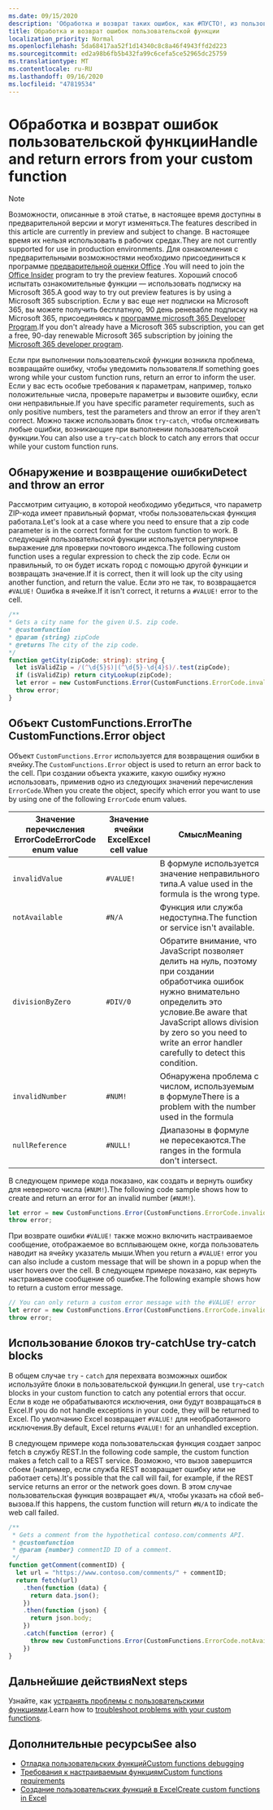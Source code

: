 ```yaml
---
ms.date: 09/15/2020
description: 'Обработка и возврат таких ошибок, как #ПУСТО!, из пользовательской функции.'
title: Обработка и возврат ошибок пользовательской функции
localization_priority: Normal
ms.openlocfilehash: 5da68417aa52f1d14340c8c8a46f4943ffd2d223
ms.sourcegitcommit: ed2a98b6fb5b432fa99c6cefa5ce52965dc25759
ms.translationtype: MT
ms.contentlocale: ru-RU
ms.lasthandoff: 09/16/2020
ms.locfileid: "47819534"
---
```

# <a name="handle-and-return-errors-from-your-custom-function"></a><span data-ttu-id="91a12-104">Обработка и возврат ошибок пользовательской функции</span><span class="sxs-lookup"><span data-stu-id="91a12-104">Handle and return errors from your custom function</span></span>

> [!NOTE]
> <span data-ttu-id="91a12-105">Возможности, описанные в этой статье, в настоящее время доступны в предварительной версии и могут изменяться.</span><span class="sxs-lookup"><span data-stu-id="91a12-105">The features described in this article are currently in preview and subject to change.</span></span> <span data-ttu-id="91a12-106">В настоящее время их нельзя использовать в рабочих средах.</span><span class="sxs-lookup"><span data-stu-id="91a12-106">They are not currently supported for use in production environments.</span></span> <span data-ttu-id="91a12-107">Для ознакомления с предварительными возможностями необходимо присоединиться к программе [предварительной оценки Office](https://insider.office.com/join) .</span><span class="sxs-lookup"><span data-stu-id="91a12-107">You will need to join the [Office Insider](https://insider.office.com/join) program to try the preview features.</span></span>  <span data-ttu-id="91a12-108">Хороший способ испытать ознакомительные функции — использовать подписку на Microsoft 365.</span><span class="sxs-lookup"><span data-stu-id="91a12-108">A good way to try out preview features is by using a Microsoft 365 subscription.</span></span> <span data-ttu-id="91a12-109">Если у вас еще нет подписки на Microsoft 365, вы можете получить бесплатную, 90 день реневабле подписку на Microsoft 365, присоединяясь к [программе microsoft 365 Developer Program](https://developer.microsoft.com/office/dev-program).</span><span class="sxs-lookup"><span data-stu-id="91a12-109">If you don't already have a Microsoft 365 subscription, you can get a free, 90-day renewable Microsoft 365 subscription by joining the [Microsoft 365 developer program](https://developer.microsoft.com/office/dev-program).</span></span>

<span data-ttu-id="91a12-110">Если при выполнении пользовательской функции возникла проблема, возвращайте ошибку, чтобы уведомить пользователя.</span><span class="sxs-lookup"><span data-stu-id="91a12-110">If something goes wrong while your custom function runs, return an error to inform the user.</span></span> <span data-ttu-id="91a12-111">Если у вас есть особые требования к параметрам, например, только положительные числа, проверьте параметры и вызовите ошибку, если они неправильные.</span><span class="sxs-lookup"><span data-stu-id="91a12-111">If you have specific parameter requirements, such as only positive numbers, test the parameters and throw an error if they aren't correct.</span></span> <span data-ttu-id="91a12-112">Можно также использовать блок `try`-`catch`, чтобы отслеживать любые ошибки, возникающие при выполнении пользовательской функции.</span><span class="sxs-lookup"><span data-stu-id="91a12-112">You can also use a `try`-`catch` block to catch any errors that occur while your custom function runs.</span></span>

## <a name="detect-and-throw-an-error"></a><span data-ttu-id="91a12-113">Обнаружение и возвращение ошибки</span><span class="sxs-lookup"><span data-stu-id="91a12-113">Detect and throw an error</span></span>

<span data-ttu-id="91a12-114">Рассмотрим ситуацию, в которой необходимо убедиться, что параметр ZIP-кода имеет правильный формат, чтобы пользовательская функция работала.</span><span class="sxs-lookup"><span data-stu-id="91a12-114">Let's look at a case where you need to ensure that a zip code parameter is in the correct format for the custom function to work.</span></span> <span data-ttu-id="91a12-115">В следующей пользовательской функции используется регулярное выражение для проверки почтового индекса.</span><span class="sxs-lookup"><span data-stu-id="91a12-115">The following custom function uses a regular expression to check the zip code.</span></span> <span data-ttu-id="91a12-116">Если он правильный, то он будет искать город с помощью другой функции и возвращать значение.</span><span class="sxs-lookup"><span data-stu-id="91a12-116">If it is correct, then it will look up the city using another function, and return the value.</span></span> <span data-ttu-id="91a12-117">Если это не так, то возвращается `#VALUE!` Ошибка в ячейке.</span><span class="sxs-lookup"><span data-stu-id="91a12-117">If it isn't correct, it returns a `#VALUE!` error to the cell.</span></span>

```typescript
/**
* Gets a city name for the given U.S. zip code.
* @customfunction
* @param {string} zipCode
* @returns The city of the zip code.
*/
function getCity(zipCode: string): string {
  let isValidZip = /(^\d{5}$)|(^\d{5}-\d{4}$)/.test(zipCode);
  if (isValidZip) return cityLookup(zipCode);
  let error = new CustomFunctions.Error(CustomFunctions.ErrorCode.invalidValue, "Please provide a valid U.S. zip code.");
  throw error;
}
```

## <a name="the-customfunctionserror-object"></a><span data-ttu-id="91a12-118">Объект CustomFunctions.Error</span><span class="sxs-lookup"><span data-stu-id="91a12-118">The CustomFunctions.Error object</span></span>

<span data-ttu-id="91a12-119">Объект `CustomFunctions.Error` используется для возвращения ошибки в ячейку.</span><span class="sxs-lookup"><span data-stu-id="91a12-119">The `CustomFunctions.Error` object is used to return an error back to the cell.</span></span> <span data-ttu-id="91a12-120">При создании объекта укажите, какую ошибку нужно использовать, применив одно из следующих значений перечисления `ErrorCode`.</span><span class="sxs-lookup"><span data-stu-id="91a12-120">When you create the object, specify which error you want to use by using one of the following `ErrorCode` enum values.</span></span>


|<span data-ttu-id="91a12-121">Значение перечисления ErrorCode</span><span class="sxs-lookup"><span data-stu-id="91a12-121">ErrorCode enum value</span></span>  |<span data-ttu-id="91a12-122">Значение ячейки Excel</span><span class="sxs-lookup"><span data-stu-id="91a12-122">Excel cell value</span></span>  |<span data-ttu-id="91a12-123">Смысл</span><span class="sxs-lookup"><span data-stu-id="91a12-123">Meaning</span></span>  |
|---------------|---------|---------|
|`invalidValue`   | `#VALUE!` | <span data-ttu-id="91a12-124">В формуле используется значение неправильного типа.</span><span class="sxs-lookup"><span data-stu-id="91a12-124">A value used in the formula is the wrong type.</span></span> |
|`notAvailable`   | `#N/A`    | <span data-ttu-id="91a12-125">Функция или служба недоступна.</span><span class="sxs-lookup"><span data-stu-id="91a12-125">The function or service isn't available.</span></span> |
|`divisionByZero` | `#DIV/0`  | <span data-ttu-id="91a12-126">Обратите внимание, что JavaScript позволяет делить на нуль, поэтому при создании обработчика ошибок нужно внимательно определить это условие.</span><span class="sxs-lookup"><span data-stu-id="91a12-126">Be aware that JavaScript allows division by zero so you need to write an error handler carefully to detect this condition.</span></span> |
|`invalidNumber`  | `#NUM!`   | <span data-ttu-id="91a12-127">Обнаружена проблема с числом, используемым в формуле</span><span class="sxs-lookup"><span data-stu-id="91a12-127">There is a problem with the number used in the formula</span></span> |
|`nullReference`  | `#NULL!`  | <span data-ttu-id="91a12-128">Диапазоны в формуле не пересекаются.</span><span class="sxs-lookup"><span data-stu-id="91a12-128">The ranges in the formula don't intersect.</span></span> |

<span data-ttu-id="91a12-129">В следующем примере кода показано, как создать и вернуть ошибку для неверного числа (`#NUM!`).</span><span class="sxs-lookup"><span data-stu-id="91a12-129">The following code sample shows how to create and return an error for an invalid number (`#NUM!`).</span></span>

```typescript
let error = new CustomFunctions.Error(CustomFunctions.ErrorCode.invalidNumber);
throw error;
```

<span data-ttu-id="91a12-130">При возврате ошибки `#VALUE!` также можно включить настраиваемое сообщение, отображаемое во всплывающем окне, когда пользователь наводит на ячейку указатель мыши.</span><span class="sxs-lookup"><span data-stu-id="91a12-130">When you return a `#VALUE!` error you can also include a custom message that will be shown in a popup when the user hovers over the cell.</span></span> <span data-ttu-id="91a12-131">В следующем примере показано, как вернуть настраиваемое сообщение об ошибке.</span><span class="sxs-lookup"><span data-stu-id="91a12-131">The following example shows how to return a custom error message.</span></span>

```typescript
// You can only return a custom error message with the #VALUE! error
let error = new CustomFunctions.Error(CustomFunctions.ErrorCode.invalidValue, "The parameter can only contain lowercase characters.");
throw error;
```

## <a name="use-try-catch-blocks"></a><span data-ttu-id="91a12-132">Использование блоков try-catch</span><span class="sxs-lookup"><span data-stu-id="91a12-132">Use try-catch blocks</span></span>

<span data-ttu-id="91a12-133">В общем случае `try` - `catch` для перехвата возможных ошибок используйте блоки в пользовательской функции.</span><span class="sxs-lookup"><span data-stu-id="91a12-133">In general, use `try`-`catch` blocks in your custom function to catch any potential errors that occur.</span></span> <span data-ttu-id="91a12-134">Если в коде не обрабатываются исключения, они будут возвращаться в Excel.</span><span class="sxs-lookup"><span data-stu-id="91a12-134">If you do not handle exceptions in your code, they will be returned to Excel.</span></span> <span data-ttu-id="91a12-135">По умолчанию Excel возвращает `#VALUE!` для необработанного исключения.</span><span class="sxs-lookup"><span data-stu-id="91a12-135">By default, Excel returns `#VALUE!` for an unhandled exception.</span></span>

<span data-ttu-id="91a12-136">В следующем примере кода пользовательская функция создает запрос fetch в службу REST.</span><span class="sxs-lookup"><span data-stu-id="91a12-136">In the following code sample, the custom function makes a fetch call to a REST service.</span></span> <span data-ttu-id="91a12-137">Возможно, что вызов завершится сбоем (например, если служба REST возвращает ошибку или не работает сеть).</span><span class="sxs-lookup"><span data-stu-id="91a12-137">It's possible that the call will fail, for example, if the REST service returns an error or the network goes down.</span></span> <span data-ttu-id="91a12-138">В этом случае пользовательская функция возвращает `#N/A`, чтобы указать на сбой веб-вызова.</span><span class="sxs-lookup"><span data-stu-id="91a12-138">If this happens, the custom function will return `#N/A` to indicate the web call failed.</span></span>


```typescript
/**
 * Gets a comment from the hypothetical contoso.com/comments API.
 * @customfunction
 * @param {number} commentID ID of a comment.
 */
function getComment(commentID) {
  let url = "https://www.contoso.com/comments/" + commentID;
  return fetch(url)
    .then(function (data) {
      return data.json();
    })
    .then(function (json) {
      return json.body;
    })
    .catch(function (error) {
      throw new CustomFunctions.Error(CustomFunctions.ErrorCode.notAvailable);
    })
}
```

## <a name="next-steps"></a><span data-ttu-id="91a12-139">Дальнейшие действия</span><span class="sxs-lookup"><span data-stu-id="91a12-139">Next steps</span></span>

<span data-ttu-id="91a12-140">Узнайте, как [устранять проблемы с пользовательскими функциями](custom-functions-troubleshooting.md).</span><span class="sxs-lookup"><span data-stu-id="91a12-140">Learn how to [troubleshoot problems with your custom functions](custom-functions-troubleshooting.md).</span></span>

## <a name="see-also"></a><span data-ttu-id="91a12-141">Дополнительные ресурсы</span><span class="sxs-lookup"><span data-stu-id="91a12-141">See also</span></span>

* [<span data-ttu-id="91a12-142">Отладка пользовательских функций</span><span class="sxs-lookup"><span data-stu-id="91a12-142">Custom functions debugging</span></span>](custom-functions-debugging.md)
* [<span data-ttu-id="91a12-143">Требования к настраиваемым функциям</span><span class="sxs-lookup"><span data-stu-id="91a12-143">Custom functions requirements</span></span>](custom-functions-requirement-sets.md)
* [<span data-ttu-id="91a12-144">Создание пользовательских функций в Excel</span><span class="sxs-lookup"><span data-stu-id="91a12-144">Create custom functions in Excel</span></span>](custom-functions-overview.md)
